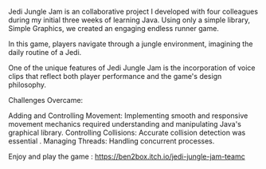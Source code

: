 Jedi Jungle Jam is an collaborative project I developed with four colleagues during my initial three weeks of learning Java. Using only a simple library, Simple Graphics, we created an engaging endless runner game.

In this game, players navigate through a jungle environment, imagining the daily routine of a Jedi. 

One of the unique features of Jedi Jungle Jam is the incorporation of voice clips that reflect both player performance and the game's design philosophy.

Challenges Overcame:

Adding and Controlling Movement: Implementing smooth and responsive movement mechanics required understanding and manipulating Java's graphical library.
Controlling Collisions: Accurate collision detection was essential .
Managing Threads: Handling concurrent processes.

Enjoy and play the game : https://ben2box.itch.io/jedi-jungle-jam-teamc


